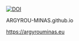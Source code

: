 [![DOI](https://zenodo.org/badge/438446781.svg)](https://zenodo.org/badge/latestdoi/438446781)

ARGYROU-MINAS.github.io

https://argyrouminas.eu

# 
